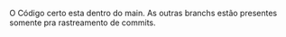 O Código certo esta dentro do main.
As outras branchs estão presentes somente pra rastreamento de commits.
